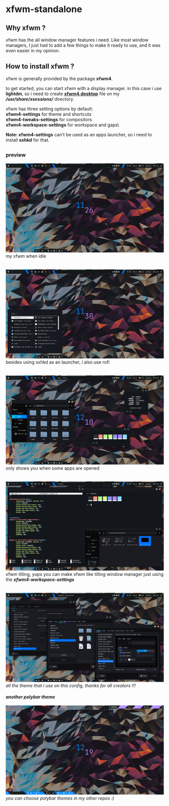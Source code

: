 # xfwm-standalone

## Why xfwm ?
xfwm has the all window manager features i need. Like most window managers, I just had to add a few things to make it ready to use, and it was even easier in my opinion.

## How to install xfwm ? 
xfwm is generally provided by the package <b>xfwm4</b>.

to get started, you can start xfwm with a display manager. in this case i use <b>lightdm</b>, so i need to create [<b>xfwm4.desktop</b>](https://github.com/diws1/xfwm-standalone/blob/main/usr/share/xsessions/xfwm4.desktop) file on my <b><i>/usr/share/xsessions/</i></b> directory.

xfwm has three setting options by default:\
<b>xfwm4-settings</b> for theme and shortcuts\
<b>xfwm4-tweaks-settings</b> for compositors\
<b>xfwm4-workspace-settings</b> for workspace and gaps\

<b>Note: xfwm4-settings</b> can't be used as an apps launcher, so i need to install <b>sxhkd</b> for that.

##

### preview
![My Image](https://github.com/diws1/xfwm-standalone/blob/main/screenshots/xfwm_idle.png)
my xfwm when idle \
\
\
![My Image](https://github.com/diws1/xfwm-standalone/blob/main/screenshots/xfwm_menu.png)
besides using sxhkd as an launcher, i also use rofi \
\
\
![My Image](https://github.com/diws1/xfwm-standalone/blob/main/screenshots/xfwm_termdir.png)
only shows you when some apps are opened \
\
\
![My Image](https://github.com/diws1/xfwm-standalone/blob/main/screenshots/xfwm_tilling.png)
xfwm tilling, yups you can make xfwm like tilling window manager just using the <i><b>xfwm4-workspace-settings</b><i/> \
\
\
![My Image](https://github.com/diws1/xfwm-standalone/blob/main/screenshots/xfwm_themes.png)
all the theme that i use on this config, thanks for all creators !!!



#### another polybar theme
![My Image](https://github.com/diws1/xfwm-standalone/blob/main/screenshots/xfwm_idle2.png)
you can choose polybar themes in my other repos :)
